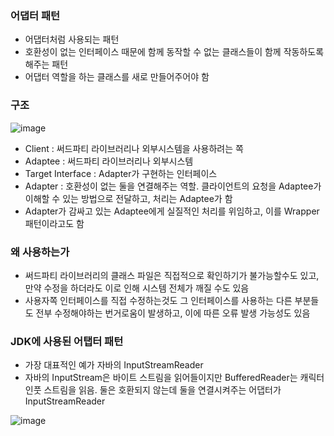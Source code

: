 ### 어댑터 패턴

- 어댑터처럼 사용되는 패턴
- 호환성이 없는 인터페이스 때문에 함께 동작할 수 없는 클래스들이 함께 작동하도록 해주는 패턴
- 어댑터 역할을 하는 클래스를 새로 만들어주어야 함



### 구조

![image](https://user-images.githubusercontent.com/44665707/171617376-81ea0ac3-0e5b-4097-929f-8eced007dd5a.png)

- Client : 써드파티 라이브러리나 외부시스템을 사용하려는 쪽
- Adaptee : 써드파티 라이브러리나 외부시스템
- Target Interface : Adapter가 구현하는 인터페이스
- Adapter : 호환성이 없는 둘을 연결해주는 역할. 클라이언트의 요청을 Adaptee가 이해할 수 있는 방법으로 전달하고, 처리는 Adaptee가 함
- Adapter가 감싸고 있는 Adaptee에게 실질적인 처리를 위임하고, 이를 Wrapper 패턴이라고도 함



### 왜 사용하는가

- 써드파티 라이브러리의 클래스 파일은 직접적으로 확인하기가 불가능할수도 있고, 만약 수정을 하더라도 이로 인해 시스템 전체가 깨질 수도 있음
- 사용자쪽 인터페이스를 직접 수정하는것도 그 인터페이스를 사용하는 다른 부분들도 전부 수정해야하는 번거로움이 발생하고, 이에 따른 오류 발생 가능성도 있음



### JDK에 사용된 어탭터 패턴

- 가장 대표적인 예가 자바의 InputStreamReader
- 자바의 InputStream은 바이트 스트림을 읽어들이지만 BufferedReader는 캐릭터인풋 스트림을 읽음. 둘은 호환되지 않는데 둘을 연결시켜주는 어댑터가 InputStreamReader

![image](https://user-images.githubusercontent.com/44665707/171618169-7a29de51-b413-4c72-926a-3f163c6efff7.png)


